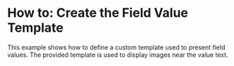 # How to: Create the Field Value Template


<p>This example shows how to define a custom template used to present field values. The provided template is used to display images near the value text.</p>

<br/>



